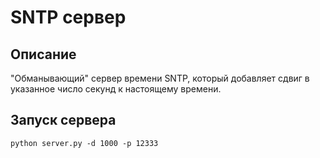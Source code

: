 # SNTP сервер

## Описание
"Обманывающий" сервер времени SNTP, который добавляет сдвиг в указанное число секунд к настоящему времени.

## Запуск сервера
```
python server.py -d 1000 -p 12333
```